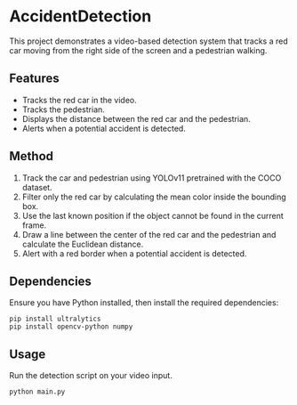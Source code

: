 # AccidentDetection
This project demonstrates a video-based detection system that tracks a red car moving from the right side of the screen and a pedestrian walking.

## Features
- Tracks the red car in the video.
- Tracks the pedestrian.
- Displays the distance between the red car and the pedestrian.
- Alerts when a potential accident is detected.

## Method
1. Track the car and pedestrian using YOLOv11 pretrained with the COCO dataset.
2. Filter only the red car by calculating the mean color inside the bounding box.
3. Use the last known position if the object cannot be found in the current frame.
4. Draw a line between the center of the red car and the pedestrian and calculate the Euclidean distance.
5. Alert with a red border when a potential accident is detected.

## Dependencies
Ensure you have Python installed, then install the required dependencies:
```
pip install ultralytics
pip install opencv-python numpy
```

## Usage 
Run the detection script on your video input.
```
python main.py
```